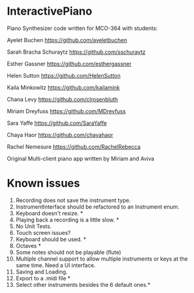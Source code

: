 InteractivePiano
================

Piano Synthesizer code written for MCO-364 with students:

Ayelet Buchen https://github.com/ayeletbuchen

Sarah Bracha Schuraytz https://github.com/sschuraytz

Esther Gassner https://github.com/esthergassner

Helen Sutton https://github.com/HelenSutton

Kaila Minkowitz https://github.com/kailamink

Chana Levy https://github.com/clrosenbluth

Miriam Dreyfuss https://github.com/MDreyfuss

Sara Yaffe https://github.com/SaraYaffe

Chaya Haor https://github.com/chayahaor

Rachel Nemesure https://github.com/RachelRebecca

Original Multi-client piano app written by Miriam and Aviva

Known issues
================

1. Recording does not save the instrument type.
2. InstrumentInterface should be refactored to an Instrument enum.
3. Keyboard doesn't resize. *
4. Playing back a recording is a little slow. *
5. No Unit Tests. 
6. Touch screen issues?
7. Keyboard should be used. *
8. Octaves *
9. Some notes should not be playable (flute)
10. Multiple channel support to allow multiple instruments or keys at the same time. Need a UI interface.
11. Saving and Loading.
12. Export to a .midi file *
13. Select other instruments besides the 6 default ones.*